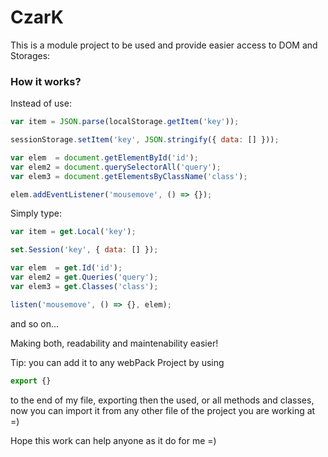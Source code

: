 # CzarK

This is a module project to be used and provide easier access to DOM and Storages:

### How it works?
Instead of use:
```js
var item = JSON.parse(localStorage.getItem('key'));

sessionStorage.setItem('key', JSON.stringify({ data: [] }));

var elem  = document.getElementById('id');
var elem2 = document.querySelectorAll('query');
var elem3 = document.getElementsByClassName('class');

elem.addEventListener('mousemove', () => {});
```

Simply type:
```js
var item = get.Local('key');

set.Session('key', { data: [] });

var elem  = get.Id('id');
var elem2 = get.Queries('query');
var elem3 = get.Classes('class');

listen('mousemove', () => {}, elem);
```

and so on...

Making both, readability and maintenability easier!

Tip: you can add it to any webPack Project by using
```js
export {}
``` 
to the end of my file, exporting then the used, or all methods and classes, now you can import it from any other file of the project you are working at =)

Hope this work can help anyone as it do for me =)
